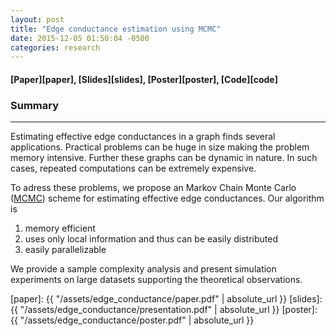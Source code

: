 ```yaml
---
layout: post
title: "Edge conductance estimation using MCMC"
date: 2015-12-05 01:50:04 -0500
categories: research
---
```


#### [Paper][paper], [Slides][slides], [Poster][poster], [Code][code]

### Summary
---

Estimating effective edge conductances in a graph finds several applications. Practical problems can be huge in size making the problem memory intensive. Further these graphs can be dynamic in nature. In such cases, repeated computations can be extremely expensive.

To adress these problems, we propose an Markov Chain Monte Carlo ([MCMC](https://en.wikipedia.org/wiki/Markov_chain_Monte_Carlo)) scheme for estimating effective edge conductances. Our algorithm is 

1. memory efficient
2. uses only local information and thus can be easily distributed
3. easily parallelizable

We provide a sample complexity analysis and present simulation experiments on large datasets supporting the theoretical observations.

[paper]: {{ "/assets/edge_conductance/paper.pdf" | absolute_url }}
[slides]: {{ "/assets/edge_conductance/presentation.pdf" | absolute_url }}
[poster]: {{ "/assets/edge_conductance/poster.pdf" | absolute_url }}

<!-- [code]: -->
